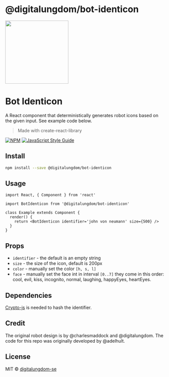 # @digitalungdom/bot-identicon

<img src="preview.png" width="200"/>

# Bot Identicon

A React component that deterministically generates robot icons based on the given input. See example code below.

> Made with create-react-library

[![NPM](https://img.shields.io/npm/v/@digitalungdom/bot-identicon.svg)](https://www.npmjs.com/package/@digitalungdom-se/bot-identicon) [![JavaScript Style Guide](https://img.shields.io/badge/code_style-standard-brightgreen.svg)](https://standardjs.com)

## Install

```bash
npm install --save @digitalungdom/bot-identicon
```

## Usage

```tsx
import React, { Component } from 'react'

import BotIdenticon from '@digitalungdom/bot-identicon'

class Example extends Component {
  render() {
    return <BotIdenticon identifier='john von neumann' size={500} />
  }
}
```

## Props

- `identifier` - the default is an empty string
- `size` - the size of the icon, default is 200px
- `color` - manually set the color `[h, s, l]`
- `face` - manually set the face int in interval `[0..7]`
  they come in this order:
  cool, evil, kiss, incognito, normal,
  laughing, happyEyes, heartEyes.

## Dependencies

[Crypto-js](https://www.npmjs.com/package/crypto-js) is needed to hash the identifier.

## Credit

The original robot design is by @charlesmaddock and @digitalungdom. The code for this repo was originally developed by @adelhult.

## License

MIT © [digitalungdom-se](https://github.com/digitalungdom-se)
